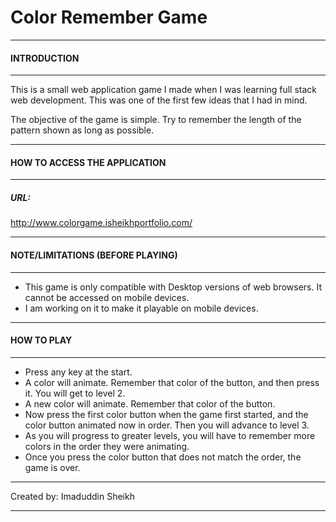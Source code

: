 # Color Remember Game
************************************************************
#### INTRODUCTION
************************************************************

This is a small web application game I made when I was
learning full stack web development. This was one of the
first few ideas that I had in mind.

The objective of the game is simple. Try to remember the
length of the pattern shown as long as possible.

**********************************************************
#### HOW TO ACCESS THE APPLICATION
**********************************************************

##### URL: 
http://www.colorgame.isheikhportfolio.com/

************************************************************
#### NOTE/LIMITATIONS (BEFORE PLAYING)
************************************************************

- This game is only compatible with Desktop versions of web
browsers. It cannot be accessed on mobile devices.
- I am working on it to make it playable on mobile devices.

************************************************************
#### HOW TO PLAY
************************************************************

- Press any key at the start.
- A color will animate. Remember that color of the button,
and then press it. You will get to level 2.
- A new color will animate. Remember that color of the
button.
- Now press the first color button when the game first 
started, and the color button animated now in order. Then
you will advance to level 3.
-  As you will progress to greater levels, you will have
to remember more colors in the order they were animating.
- Once you press the color button that does not match the
order, the game is over.

************************************************************
Created by: Imaduddin Sheikh
************************************************************
